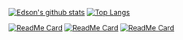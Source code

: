 [![Edson's github stats](https://github-readme-stats.vercel.app/api?username=edsonluiz&theme=algolia&show_icons=true)](https://github.com/edsonluiz/github-readme-stats)
[![Top Langs](https://github-readme-stats.vercel.app/api/top-langs/?username=edsonluiz&hide=tsql&theme=algolia&show_icons=true)](https://github.com/anuraghazra/github-readme-stats)


[![ReadMe Card](https://github-readme-stats.vercel.app/api/pin/?username=edsonluiz&repo=tdd-cleancode-node&theme=algolia&show_icons=true)](https://github.com/EdsonLuiz/tdd-cleancode-node)
[![ReadMe Card](https://github-readme-stats.vercel.app/api/pin/?username=edsonluiz&repo=tdd-cleancode-react&theme=algolia&show_icons=true)](https://github.com/EdsonLuiz/tdd-cleancode-react)
[![ReadMe Card](https://github-readme-stats.vercel.app/api/pin/?username=edsonluiz&repo=pomoadorot&theme=algolia&show_icons=true)](https://github.com/EdsonLuiz/pomoadoro)

